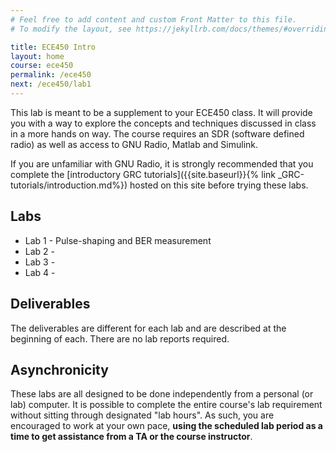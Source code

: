 ```yaml
---
# Feel free to add content and custom Front Matter to this file.
# To modify the layout, see https://jekyllrb.com/docs/themes/#overriding-theme-defaults

title: ECE450 Intro
layout: home
course: ece450
permalink: /ece450
next: /ece450/lab1
---
```


This lab is meant to be a supplement to your ECE450 class. It will provide you with a way to explore the concepts and techniques discussed in class in a more hands on way. The course requires an SDR (software defined radio) as well as access to GNU Radio, Matlab and Simulink.

If you are unfamiliar with GNU Radio, it is strongly recommended that you complete the [introductory GRC tutorials]({{site.baseurl}}{% link _GRC-tutorials/introduction.md%}) hosted on this site before trying these labs.

## Labs

- Lab 1 - Pulse-shaping and BER measurement
- Lab 2 -
- Lab 3 -
- Lab 4 -

## Deliverables

The deliverables are different for each lab and are described at the beginning of each. There are no lab reports required.

## Asynchronicity

These labs are all designed to be done independently from a personal (or lab) computer. It is possible to complete the entire course's lab requirement without sitting through designated "lab hours". As such, you are encouraged to work at your own pace, **using the scheduled lab period as a time to get assistance from a TA or the course instructor**.

